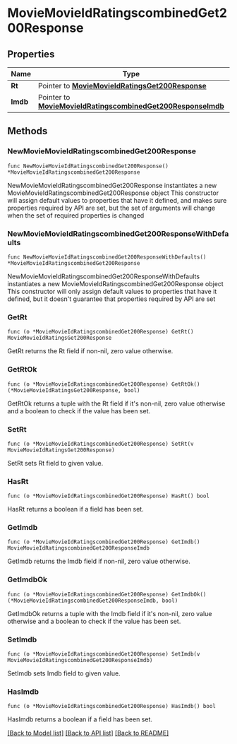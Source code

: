 # MovieMovieIdRatingscombinedGet200Response

## Properties

Name | Type | Description | Notes
------------ | ------------- | ------------- | -------------
**Rt** | Pointer to [**MovieMovieIdRatingsGet200Response**](MovieMovieIdRatingsGet200Response.md) |  | [optional] 
**Imdb** | Pointer to [**MovieMovieIdRatingscombinedGet200ResponseImdb**](MovieMovieIdRatingscombinedGet200ResponseImdb.md) |  | [optional] 

## Methods

### NewMovieMovieIdRatingscombinedGet200Response

`func NewMovieMovieIdRatingscombinedGet200Response() *MovieMovieIdRatingscombinedGet200Response`

NewMovieMovieIdRatingscombinedGet200Response instantiates a new MovieMovieIdRatingscombinedGet200Response object
This constructor will assign default values to properties that have it defined,
and makes sure properties required by API are set, but the set of arguments
will change when the set of required properties is changed

### NewMovieMovieIdRatingscombinedGet200ResponseWithDefaults

`func NewMovieMovieIdRatingscombinedGet200ResponseWithDefaults() *MovieMovieIdRatingscombinedGet200Response`

NewMovieMovieIdRatingscombinedGet200ResponseWithDefaults instantiates a new MovieMovieIdRatingscombinedGet200Response object
This constructor will only assign default values to properties that have it defined,
but it doesn't guarantee that properties required by API are set

### GetRt

`func (o *MovieMovieIdRatingscombinedGet200Response) GetRt() MovieMovieIdRatingsGet200Response`

GetRt returns the Rt field if non-nil, zero value otherwise.

### GetRtOk

`func (o *MovieMovieIdRatingscombinedGet200Response) GetRtOk() (*MovieMovieIdRatingsGet200Response, bool)`

GetRtOk returns a tuple with the Rt field if it's non-nil, zero value otherwise
and a boolean to check if the value has been set.

### SetRt

`func (o *MovieMovieIdRatingscombinedGet200Response) SetRt(v MovieMovieIdRatingsGet200Response)`

SetRt sets Rt field to given value.

### HasRt

`func (o *MovieMovieIdRatingscombinedGet200Response) HasRt() bool`

HasRt returns a boolean if a field has been set.

### GetImdb

`func (o *MovieMovieIdRatingscombinedGet200Response) GetImdb() MovieMovieIdRatingscombinedGet200ResponseImdb`

GetImdb returns the Imdb field if non-nil, zero value otherwise.

### GetImdbOk

`func (o *MovieMovieIdRatingscombinedGet200Response) GetImdbOk() (*MovieMovieIdRatingscombinedGet200ResponseImdb, bool)`

GetImdbOk returns a tuple with the Imdb field if it's non-nil, zero value otherwise
and a boolean to check if the value has been set.

### SetImdb

`func (o *MovieMovieIdRatingscombinedGet200Response) SetImdb(v MovieMovieIdRatingscombinedGet200ResponseImdb)`

SetImdb sets Imdb field to given value.

### HasImdb

`func (o *MovieMovieIdRatingscombinedGet200Response) HasImdb() bool`

HasImdb returns a boolean if a field has been set.


[[Back to Model list]](../README.md#documentation-for-models) [[Back to API list]](../README.md#documentation-for-api-endpoints) [[Back to README]](../README.md)


